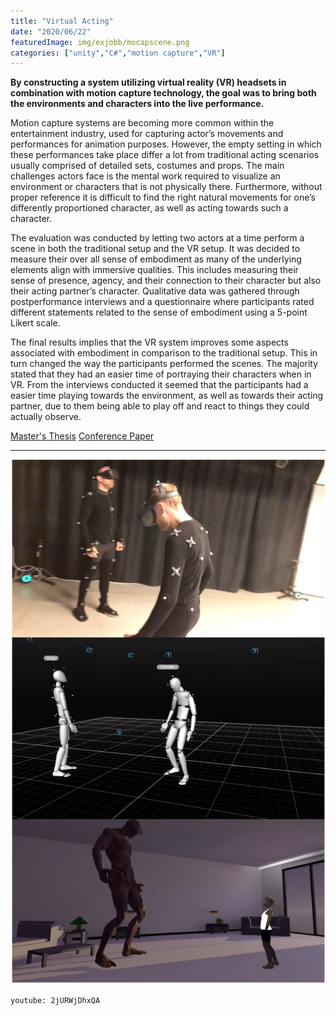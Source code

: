 ```yaml
---
title: "Virtual Acting"
date: "2020/06/22"
featuredImage: img/exjobb/mocapscene.png
categories: ["unity","C#","motion capture","VR"]
---
```

**By constructing a system utilizing virtual reality (VR) headsets in combination with motion capture technology, the goal was to bring both the environments and characters into the live performance.**

Motion capture systems are becoming more common within the entertainment industry, used for capturing actor’s movements and performances for animation purposes. However, the empty setting in which these performances take place differ a lot from traditional acting scenarios usually comprised of detailed sets, costumes and props. The main challenges actors face is the mental work required to visualize an environment or characters that is not physically there. Furthermore, without proper reference it is difficult to find the right natural movements for one’s differently proportioned character, as well as acting towards such a character.

The evaluation was conducted by letting two actors at a time perform a scene in both the traditional setup and the VR setup. It was decided to measure their over all sense of embodiment as many of the underlying elements align with immersive qualities. This includes measuring their sense of presence, agency, and their connection to their character but also their acting partner’s character. Qualitative data was gathered through postperformance interviews and a questionnaire where participants rated different statements related to the sense of embodiment using a 5-point Likert scale.

The final results implies that the VR system improves some aspects associated with embodiment in comparison to the traditional setup. This in turn changed the way the participants performed the scenes. The majority stated that they had an easier time of portraying their characters when in VR. From the interviews conducted it seemed that the participants had a easier time playing towards the environment, as well as towards their acting partner, due to them being able to play off and react to things they could actually observe.

[Master's Thesis](https://kth.diva-portal.org/smash/get/diva2:1467053/FULLTEXT01.pdf)
[Conference Paper](https://drive.google.com/file/d/1Dk65YCvP4uT_Ns4e_pYCCqEUqJPjPdZx/view?usp=sharing)

***

![Comparison](img/exjobb/Comparison1.png)

`youtube: 2jURWjDhxQA`